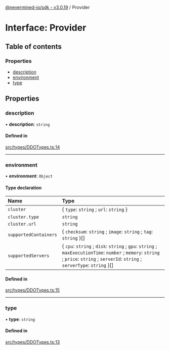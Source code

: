 [@nevermined-io/sdk - v3.0.19](../code-reference.md) / Provider

# Interface: Provider

## Table of contents

### Properties

- [description](Provider.md#description)
- [environment](Provider.md#environment)
- [type](Provider.md#type)

## Properties

### description

• **description**: `string`

#### Defined in

[src/types/DDOTypes.ts:14](https://github.com/nevermined-io/sdk-js/blob/065f3decbaad4f3943ea9ea3e7eade094f617f96/src/types/DDOTypes.ts#L14)

---

### environment

• **environment**: `Object`

#### Type declaration

| Name                  | Type                                                                                                                                                                                |
| :-------------------- | :---------------------------------------------------------------------------------------------------------------------------------------------------------------------------------- |
| `cluster`             | \{ `type`: `string` ; `url`: `string` }                                                                                                                                             |
| `cluster.type`        | `string`                                                                                                                                                                            |
| `cluster.url`         | `string`                                                                                                                                                                            |
| `supportedContainers` | \{ `checksum`: `string` ; `image`: `string` ; `tag`: `string` }[]                                                                                                                   |
| `supportedServers`    | \{ `cpu`: `string` ; `disk`: `string` ; `gpu`: `string` ; `maxExecutionTime`: `number` ; `memory`: `string` ; `price`: `string` ; `serverId`: `string` ; `serverType`: `string` }[] |

#### Defined in

[src/types/DDOTypes.ts:15](https://github.com/nevermined-io/sdk-js/blob/065f3decbaad4f3943ea9ea3e7eade094f617f96/src/types/DDOTypes.ts#L15)

---

### type

• **type**: `string`

#### Defined in

[src/types/DDOTypes.ts:13](https://github.com/nevermined-io/sdk-js/blob/065f3decbaad4f3943ea9ea3e7eade094f617f96/src/types/DDOTypes.ts#L13)
